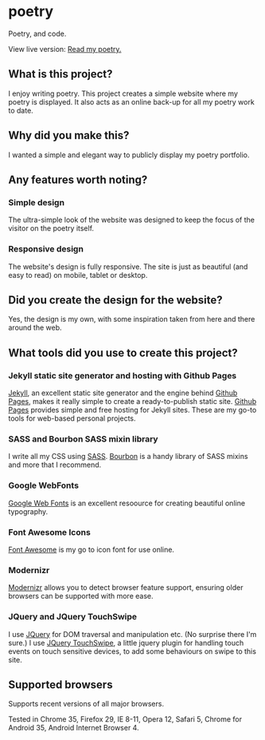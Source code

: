 poetry
======

Poetry, and code.

View live version: [Read my poetry.](http://sarahquigley.github.io/poetry/)

## What is this project?

I enjoy writing poetry. This project creates a simple website where my poetry is displayed. It also acts as an online back-up for all my poetry work to date.

## Why did you make this?

I wanted a simple and elegant way to publicly display my poetry portfolio.

## Any features worth noting?

### Simple design

The ultra-simple look of the website was designed to keep the focus of the visitor on the poetry itself.

### Responsive design

The website's design is fully responsive. The site is just as beautiful (and easy to read) on mobile, tablet or desktop. 

## Did you create the design for the website?

Yes, the design is my own, with some inspiration taken from here and there around the web.

## What tools did you use to create this project? 

### Jekyll static site generator and hosting with Github Pages

[Jekyll](http://jekyllrb.com/), an excellent static site generator and the engine behind [Github Pages](https://pages.github.com/), makes it really simple to create a ready-to-publish static site. [Github Pages](https://pages.github.com/) provides simple and free hosting for Jekyll sites. These are my go-to tools for web-based personal projects.

### SASS and Bourbon SASS mixin library

I write all my CSS using [SASS](http://sass-lang.com/). [Bourbon](http://bourbon.io/) is a handy library of SASS mixins and more that I recommend.

### Google WebFonts

[Google Web Fonts](https://www.google.com/fonts) is an excellent resoource for creating beautiful online typography.

### Font Awesome Icons

[Font Awesome](http://fortawesome.github.io/Font-Awesome/) is my go to icon font for use online.

### Modernizr

[Modernizr](http://modernizr.com/) allows you to detect browser feature support, ensuring older browsers can be supported with more ease.

### JQuery and JQuery TouchSwipe

I use [JQuery](http://jquery.com/) for DOM traversal and manipulation etc. (No surprise there I'm sure.) I use [JQuery TouchSwipe](http://labs.rampinteractive.co.uk/touchSwipe/demos/), a little jquery plugin for handling touch events on touch sensitive devices, to add some behaviours on swipe to this site.

## Supported browsers

Supports recent versions of all major browsers.

Tested in Chrome 35, Firefox 29, IE 8-11, Opera 12, Safari 5, Chrome for Android 35, Android Internet Browser 4. 

